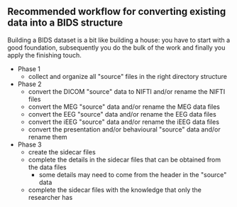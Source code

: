 ## Recommended workflow for converting existing data into a BIDS structure

Building a BIDS dataset is a bit like building a house: you have to start with a good foundation, subsequently you do the bulk of the work and finally you apply the finishing touch.

  - Phase 1
    - collect and organize all "source" files in the right directory structure
  - Phase 2
    - convert the DICOM "source" data to NIFTI and/or rename the NIFTI files
    - convert the MEG "source" data and/or rename the MEG data files
    - convert the EEG "source" data and/or rename the EEG data files
    - convert the iEEG "source" data and/or rename the iEEG data files
    - convert the presentation and/or behavioural "source" data and/or rename them
  - Phase 3
    - create the sidecar files
    - complete the details in the sidecar files that can be obtained from the data files
      - some details may need to come from the header in the "source" data
    - complete the sidecar files with the knowledge that only the researcher has
